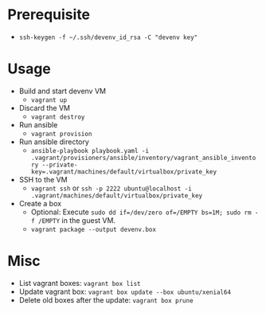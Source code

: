 # Prerequisite
- `ssh-keygen -f ~/.ssh/devenv_id_rsa -C "devenv key"`

# Usage
- Build and start devenv VM
  - `vagrant up`
- Discard the VM
  - `vagrant destroy`
- Run ansible
  - `vagrant provision`
- Run ansible directory
  - `ansible-playbook playbook.yaml -i .vagrant/provisioners/ansible/inventory/vagrant_ansible_inventory --private-key=.vagrant/machines/default/virtualbox/private_key`
- SSH to the VM
  - `vagrant ssh` or `ssh -p 2222 ubuntu@localhost -i .vagrant/machines/default/virtualbox/private_key`
- Create a box
  - Optional: Execute `sudo dd if=/dev/zero of=/EMPTY bs=1M; sudo rm -f /EMPTY` in the guest VM.
  - `vagrant package --output devenv.box`

# Misc
- List vagrant boxes: `vagrant box list`
- Update vagrant box: `vagrant box update --box ubuntu/xenial64`
- Delete old boxes after the update: `vagrant box prune`
